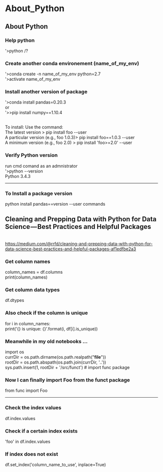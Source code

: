 # About_Python
About Python
----
### Help python
'>python /?

### Create another conda environement (name_of_my_env)
'>conda create -n name_of_my_env python=2.7
<br /> '>activate name_of_my_env 

### Install another version of package
'>conda install pandas=0.20.3
<br />or
<br />'>>pip install numpy==1.10.4

<br />To install:	Use the command:
<br />The latest version  >	pip install foo --user
<br />A particular version (e.g., foo 1.0.3)>	pip install foo==1.0.3 --user
<br />A minimum version (e.g., foo 2.0)	> pip install 'foo>=2.0' --user

### Verify Python version
run cmd comand as an admnistrator
<br />'>python --version
<br />Python 3.4.3

------

### To Install a package version
python install pandas==version --user commands

## Cleaning and Prepping Data with Python for Data Science — Best Practices and Helpful Packages
<br />https://medium.com/@rrfd/cleaning-and-prepping-data-with-python-for-data-science-best-practices-and-helpful-packages-af1edfbe2a3

### Get column names
column_names = df.columns
<br />print(column_names)
### Get column data types
df.dtypes
### Also check if the column is unique
for i in column_names:
<br />  print('{} is unique: {}'.format(i, df[i].is_unique))

### Meanwhile in my old notebooks ...
import os
<br />currDir = os.path.dirname(os.path.realpath("__file__"))
<br />rootDir = os.path.abspath(os.path.join(currDir, '..'))
<br />sys.path.insert(1, rootDir + '/src/funct') # import func package

### Now I can finally import Foo from the funct package
from func import Foo

-----
### Check the index values
df.index.values

### Check if a certain index exists
'foo' in df.index.values

### If index does not exist
df.set_index('column_name_to_use', inplace=True)
